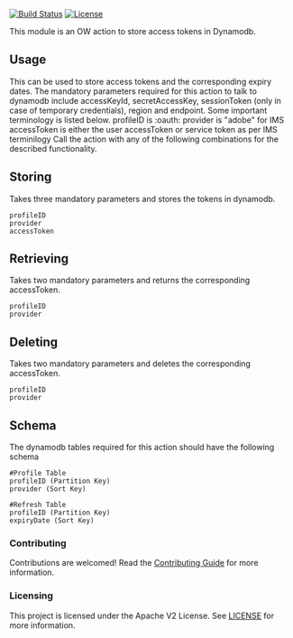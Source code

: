 [![Build Status](https://travis-ci.com/adobe/adobeio-cna-auth-cache-dynamodb.svg?branch=master)](https://travis-ci.com/adobe/adobeio-cna-auth-cache-dynamodb)
[![License](https://img.shields.io/badge/License-Apache%202.0-blue.svg)](https://opensource.org/licenses/Apache-2.0)


This module is an OW action to store access tokens in Dynamodb.

## Usage
This can be used to store access tokens and the corresponding expiry dates.
The mandatory parameters required for this action to talk to dynamodb include accessKeyId, secretAccessKey, sessionToken (only in case of temporary credentials), region and endpoint.
Some important terminology is listed below.
profileID is <IntegrationID>:oauth:<IMS UserID>
provider is "adobe" for IMS
accessToken is either the user accessToken or service token as per IMS terminilogy
Call the action with any of the following combinations for the described functionality.


## Storing
Takes three mandatory parameters and stores the tokens in dynamodb.
```
profileID
provider
accessToken
```

## Retrieving
Takes two mandatory parameters and returns the corresponding accessToken.
```
profileID
provider
```

## Deleting
Takes two mandatory parameters and deletes the corresponding accessToken.
```
profileID
provider
```

## Schema
The dynamodb tables required for this action should have the following schema
```
#Profile Table
profileID (Partition Key)
provider (Sort Key)

#Refresh Table
profileID (Partition Key)
expiryDate (Sort Key)
```

### Contributing

Contributions are welcomed! Read the [Contributing Guide](./.github/CONTRIBUTING.md) for more information.

### Licensing

This project is licensed under the Apache V2 License. See [LICENSE](LICENSE) for more information.
